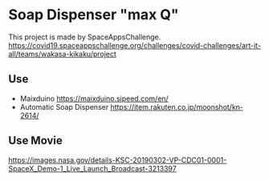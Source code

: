 # Soap Dispenser "max Q" 

This project is made by SpaceAppsChallenge.
https://covid19.spaceappschallenge.org/challenges/covid-challenges/art-it-all/teams/wakasa-kikaku/project

## Use
- Maixduino https://maixduino.sipeed.com/en/
- Automatic Soap Dispenser https://item.rakuten.co.jp/moonshot/kn-2614/

## Use Movie
https://images.nasa.gov/details-KSC-20190302-VP-CDC01-0001-SpaceX_Demo-1_Live_Launch_Broadcast-3213397

